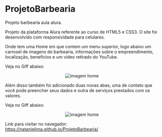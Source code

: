 # ProjetoBarbearia
Projeto barbearia aula alura.

Projeto da plataforma Alura referente ao curso de HTML5 e CSS3. O site foi desenvolvido com responsividade para celulares.

Onde tem uma Home em que contem um menu superior, logo abaixo um carrosel de imagens de barbearia, informações sobre o empreendimento, localização, benefícios e um vídeo retirado do YouTube.

Veja no Giff abaixo:

<div align="center">

![imagem home](https://github.com/Natanielima/ProjetoBarbearia/blob/master/V%C3%ADdeo%20sem%20t%C3%ADtulo%20%E2%80%90%20Feito%20com%20o%20Clipchamp%20(8)%20(1).gif)

</div>

Além disso também foi adicionado duas novas abas, uma de contato que você pode preencher seus dados e outra de serviços prestados com os valores.

Veja no Giff abaixo:


<div align="center">

![imagem home](https://github.com/Natanielima/ProjetoBarbearia/blob/master/V%C3%ADdeo%20sem%20t%C3%ADtulo%20%E2%80%90%20Feito%20com%20o%20Clipchamp%20(9).gif)

</div>

Link para visitar no navegador: https://natanielima.github.io/ProjetoBarbearia/

